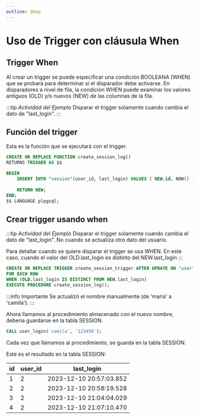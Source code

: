 ```yaml
---
outline: deep
---
```


# Uso de Trigger con cláusula When

## Trigger When

Al crear un trigger se puede especificar una condición BOOLEANA (WHEN) que se probará para determinar si el disparador debe activarse. En disparadores a nivel de fila, la condición WHEN puede examinar los valores antiguos (OLD) y/o nuevos (NEW) de las columnas de la fila.

:::tip *Actividad del Ejemplo*
Disparar el trigger solamente cuando cambia el dato de "last_login".
:::

## Función del trigger

Esta es la función que se ejecutará con el trigger.

```sql
CREATE OR REPLACE FUNCTION create_session_log()
RETURNS TRIGGER AS $$

BEGIN
	INSERT INTO "session"(user_id, last_login) VALUES ( NEW.id, NOW() );
	
	RETURN NEW;
END;
$$ LANGUAGE plpgsql;
```

## Crear trigger usando when

:::tip *Actividad del Ejemplo*
Disparar el trigger solamente cuando cambia el dato de "last_login".
No cuando se actualiza otro dato del usuario.

Para detallar cuando se quiere disparar el trigger se usa WHEN.
En este caso, cuando el valor del OLD.last_login es distinto del NEW.last_login
:::

```sql
CREATE OR REPLACE TRIGGER create_session_trigger AFTER UPDATE ON "user"
FOR EACH ROW
WHEN (OLD.last_login IS DISTINCT FROM NEW.last_login)
EXECUTE PROCEDURE create_session_log();
```

:::info Importante
Se actualizó el nombre manualmente (de 'maria' a 'camila').
:::

Ahora llamamos al procedimiento almacenado con el nuevo nombre, deberia guardarse en la tabla SESSION.

```sql
CALL user_login('camila', '123456');
```

Cada vez que llamamos al procedimiento, se guarda en la tabla SESSION.

Este es el resultado en la tabla SESSION:

|id|user_id |last_login             |
|--|------- |-----------------------|
|1 |2       |2023-12-10 20:57:03.852|
|2 |2       |2023-12-10 20:58:19.528|
|3 |2       |2023-12-10 21:04:04.029|
|4 |2       |2023-12-10 21:07:10.470|
